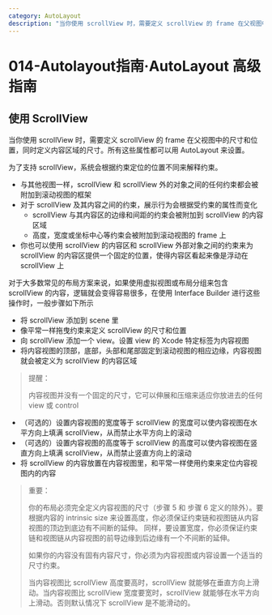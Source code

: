 ```yaml
---
category: AutoLayout
description: "当你使用 scrollView 时，需要定义 scrollView 的 frame 在父视图中的尺寸和位置，同时定义内容区域的尺寸。所有这些属性都可以用 AutoLayout 来设置。"
---
```


# 014-Autolayout指南·AutoLayout 高级指南

## 使用 ScrollView

当你使用 scrollView 时，需要定义 scrollView 的 frame 在父视图中的尺寸和位置，同时定义内容区域的尺寸。所有这些属性都可以用 AutoLayout 来设置。

为了支持 scrollView，系统会根据约束定位的位置不同来解释约束。

* 与其他视图一样，scrollView 和 scrollView 外的对象之间的任何约束都会被附加到滚动视图的框架
* 对于 scrollView 及其内容之间的约束，展示行为会根据受约束的属性而变化
  * scrollView 与其内容区的边缘和间距的约束会被附加到 scrollView 的内容区域
  * 高度，宽度或坐标中心等约束会被附加到滚动视图的 frame 上
* 你也可以使用 scrollView 的内容区和 scrollView 外部对象之间的约束来为 scrollView 的内容区提供一个固定的位置，使得内容区看起来像是浮动在 scrollView 上

对于大多数常见的布局方案来说，如果使用虚拟视图或布局分组来包含 scrollView 的内容，逻辑就会变得容易很多，在使用 Interface Builder 进行这些操作时，一般步骤如下所示

* 将 scrollView 添加到 scene 里
* 像平常一样拖曳约束来定义 scrollView 的尺寸和位置
* 向 scrollView 添加一个 view。设置 view 的 Xcode 特定标签为内容视图
* 将内容视图的顶部，底部，头部和尾部固定到滚动视图的相应边缘，内容视图就会被定义为 scrollView 的内容区域

> 提醒：
> 
> 内容视图并没有一个固定的尺寸，它可以伸展和压缩来适应你放进去的任何 view 或 control

* （可选的）设置内容视图的宽度等于 scrollView 的宽度可以使内容视图在水平方向上填满 scrollView，从而禁止水平方向上的滚动
* （可选的）设置内容视图的高度等于 scrollView 的高度可以使内容视图在竖直方向上填满 scrollView，从而禁止竖直方向上的滚动
* 将 scrollView 的内容放置在内容视图里，和平常一样使用约束来定位内容视图内的内容

> 重要：
> 
> 你的布局必须完全定义内容视图的尺寸（步骤 5 和 步骤 6 定义的除外）。要根据内容的 intrinsic size 来设置高度，你必须保证约束链和视图链从内容视图的顶边到底边有不间断的延伸。 同样，要设置宽度，你必须保证约束链和视图链从内容视图的前导边缘到后边缘有一个不间断的延伸。
> 
> 如果你的内容没有固有内容尺寸，你必须为内容视图或内容设置一个适当的尺寸约束。
> 
> 当内容视图比 scrollView 高度要高时，scrollView 就能够在垂直方向上滑动。当内容视图比 scrollView 宽度要宽时，scrollView 就能够在水平方向上滑动。否则默认情况下 scrollView 是不能滑动的。